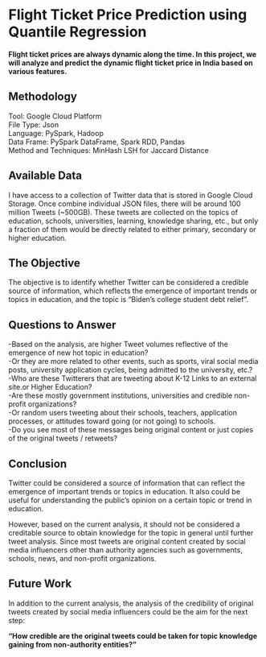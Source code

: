 # Flight Ticket Price Prediction using Quantile Regression
__Flight ticket prices are always dynamic along the time. In this project, we will analyze and predict the dynamic flight ticket price in India based on various features.__

## Methodology
Tool: Google Cloud Platform <br>
File Type: Json <br>
Language: PySpark, Hadoop <br>
Data Frame: PySpark DataFrame, Spark RDD, Pandas <br>
Method and Techniques: MinHash LSH for Jaccard Distance <br>

## Available Data
I have access to a collection of Twitter data that is stored in Google Cloud Storage. Once  combine individual JSON files, there will be around 100 million Tweets (~500GB).  These tweets are collected on the topics of education, schools, universities, learning, knowledge sharing, etc., but only a fraction of them would be directly related to either primary, secondary or higher education.

## The Objective
The objective is to identify whether Twitter can be considered a credible source of information, which reflects the emergence of important trends or topics in education, and the topic is “Biden’s college student debt relief”.

## Questions to Answer
-Based on the analysis, are higher Tweet volumes reflective of the emergence of new hot topic in education?  <br>
-Or they are more related to other events, such as sports, viral social media posts, university application cycles, being admitted to the university, etc.? <br>
-Who are these Twitterers that are tweeting about K-12 Links to an external site.or Higher Education? <br>
-Are these mostly government institutions, universities and credible non-profit organizations? <br>
-Or random users tweeting about their schools, teachers, application processes, or attitudes toward going (or not going) to schools. <br>
-Do you see most of these messages being original content or just copies of the original tweets / retweets?

## Conclusion
Twitter could be considered a source of information that can reflect the emergence of important trends or topics in education. It also could be useful for understanding the public’s opinion on a certain topic or trend in education.

However, based on the current analysis, it should not be considered a creditable source to obtain knowledge for the topic in general until further tweet analysis. Since most tweets are original content created by social media influencers other than authority agencies such as governments, schools, news, and non-profit organizations.

## Future Work
In addition to the current analysis, the analysis of the credibility of original tweets created by social media influencers could be the aim for the next step:

__“How credible are the original tweets could be taken for topic knowledge gaining from non-authority entities?”__
